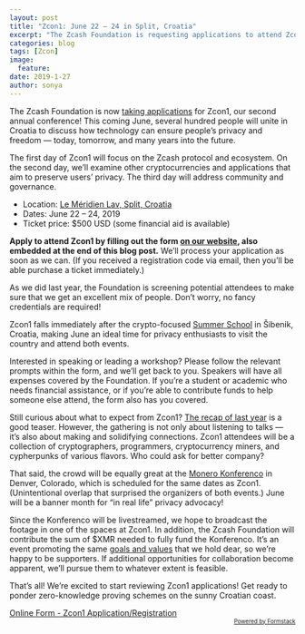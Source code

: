 ```yaml
---
layout: post
title: "Zcon1: June 22 – 24 in Split, Croatia"
excerpt: "The Zcash Foundation is requesting applications to attend Zcon1."
categories: blog
tags: [Zcon]
image:
  feature:
date: 2019-1-27
author: sonya
---
```


The Zcash Foundation is now [taking applications](https://www.zfnd.org/zcon/) for Zcon1, our second annual conference! This coming June, several hundred people will unite in Croatia to discuss how technology can ensure people’s privacy and freedom — today, tomorrow, and many years into the future.

The first day of Zcon1 will focus on the Zcash protocol and ecosystem. On the second day, we’ll examine other cryptocurrencies and applications that aim to preserve users’ privacy. The third day will address community and governance.

* Location: [Le Méridien Lav, Split, Croatia](https://www.marriott.com/hotels/travel/spumd-le-meridien-lav-split/)
* Dates: June 22 – 24, 2019
* Ticket price: $500 USD (some financial aid is available)

**Apply to attend Zcon1 by filling out the form [on our website](https://www.zfnd.org/zcon/), also embedded at the end of this blog post.** We’ll process your application as soon as we can. (If you received a registration code via email, then you’ll be able purchase a ticket immediately.)

As we did last year, the Foundation is screening potential attendees to make sure that we get an excellent mix of people. Don’t worry, no fancy credentials are required!

Zcon1 falls immediately after the crypto-focused [Summer School](https://summerschool-croatia.cs.ru.nl/2019/) in Šibenik, Croatia, making June an ideal time for privacy enthusiasts to visit the country and attend both events.

Interested in speaking or leading a workshop? Please follow the relevant prompts within the form, and we’ll get back to you. Speakers will have all expenses covered by the Foundation. If you’re a student or academic who needs financial assistance, or if you’re able to contribute funds to help someone else attend, the form also has you covered.

Still curious about what to expect from Zcon1? [The recap of last year](https://zfnd.org/blog/zcon0-recap/) is a good teaser. However, the gathering is not only about listening to talks — it’s also about making and solidifying connections. Zcon1 attendees will be a collection of cryptographers, programmers, cryptocurrency miners, and cypherpunks of various flavors. Who could ask for better company?

That said, the crowd will be equally great at the [Monero Konferenco](https://forum.getmonero.org/8/funding-required/90909/surae-noether-first-denver-monero-konferenco-spring-2019) in Denver, Colorado, which is scheduled for the same dates as Zcon1. (Unintentional overlap that surprised the organizers of both events.) June will be a banner month for “in real life” privacy advocacy!

Since the Konferenco will be livestreamed, we hope to broadcast the footage in one of the spaces at Zcon1. In addition, the Zcash Foundation will contribute the sum of $XMR needed to fully fund the Konferenco. It’s an event promoting the same [goals and values](https://www.zfnd.org/about/#mission) that we hold dear, so we’re happy to be supporters. If additional opportunities for collaboration become apparent, we’ll pursue them to whatever extent is feasible.

That’s all! We’re excited to start reviewing Zcon1 applications! Get ready to ponder zero-knowledge proving schemes on the sunny Croatian coast.

<script type="text/javascript" src="https://zcashfoundation.formstack.com/forms/js.php/zcon1_app_reg"></script><noscript><a href="https://zcashfoundation.formstack.com/forms/zcon1_app_reg" title="Online Form">Online Form - Zcon1 Application/Registration</a></noscript><div style="text-align:right; font-size:x-small;"><a href="http://www.formstack.com?utm_source=jsembed&utm_medium=product&utm_campaign=product+branding&fa=h,3322367" title="Powered by Formstack">Powered by Formstack</a></div>
